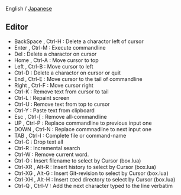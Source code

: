 English / [Japanese](./03-Readline_ja.md)

## Editor

* BackSpace , Ctrl-H : Delete a charactor left of cursor
* Enter , Ctrl-M     : Execute commandline
* Del                : Delete a charactor on cursor
* Home , Ctrl-A      : Move cursor to top
* Left , Ctrl-B      : Move cursor to left
* Ctrl-D             : Delete a charactor on cursor or quit
* End , Ctrl-E       : Move cursor to the tail of commandline
* Right , Ctrl-F     : Move cursor right
* Ctrl-K             : Remove text from cursor to tail
* Ctrl-L             : Repaint screen
* Ctrl-U             : Remove text from top to cursor
* Ctrl-Y             : Paste text from clipboard
* Esc , Ctrl-[       : Remove all-commandline
* UP , Ctrl-P        : Replace commandline to previous input one
* DOWN , Ctrl-N      : Replace commnadline to next input one
* TAB , Ctrl-I       : Complete file or command-name
* Ctrl-C             : Drop text all
* Ctrl-R             : Incremental search
* Ctrl-W             : Remove current word.
* Ctrl-O             : Insert filename to select by Cursor (box.lua)
* Ctrl-XR , Alt-R    : Insert history to select by Cursor (box.lua)
* Ctrl-XG , Alt-G    : Insert Git-revision to select by Cursor (box.lua)
* Ctrl-XH , Alt-H    : Insert `CD`ed directory to select by Cursor (box.lua)
* Ctrl-Q , Ctrl-V    : Add the next character typed to the line verbatim

